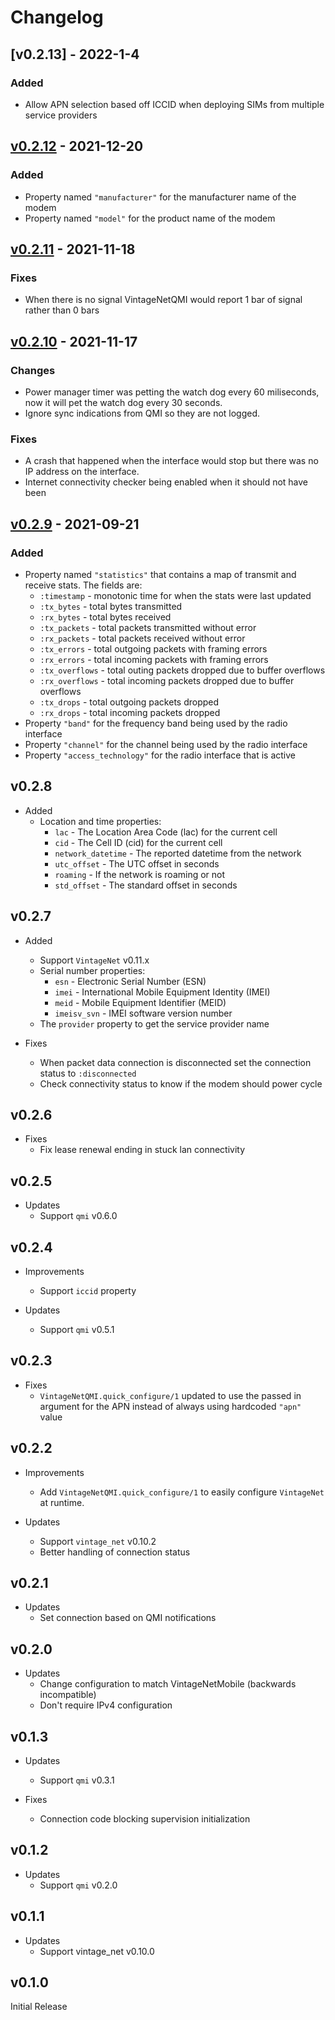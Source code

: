 # Changelog

## [v0.2.13] - 2022-1-4

### Added

* Allow APN selection based off ICCID when deploying SIMs from multiple service
  providers

## [v0.2.12] - 2021-12-20

### Added

* Property named `"manufacturer"` for the manufacturer name of the modem
* Property named `"model"` for the product name of the modem

## [v0.2.11] - 2021-11-18

### Fixes

- When there is no signal VintageNetQMI would report 1 bar of signal rather than
  0 bars

## [v0.2.10] - 2021-11-17

### Changes

- Power manager timer was petting the watch dog every 60 miliseconds, now it
  will pet the watch dog every 30 seconds.
- Ignore sync indications from QMI so they are not logged.

### Fixes

- A crash that happened when the interface would stop but there was no IP
  address on the interface.
- Internet connectivity checker being enabled when it should not have been

## [v0.2.9] - 2021-09-21

### Added

* Property named `"statistics"` that contains a map of transmit and receive
  stats. The fields are:
  * `:timestamp` - monotonic time for when the stats were last updated
  * `:tx_bytes` - total bytes transmitted
  * `:rx_bytes` - total bytes received
  * `:tx_packets` - total packets transmitted without error
  * `:rx_packets` - total packets received without error
  * `:tx_errors` - total outgoing packets with framing errors
  * `:rx_errors` - total incoming packets with framing errors
  * `:tx_overflows` - total outing packets dropped due to buffer overflows
  * `:rx_overflows` - total incoming packets dropped due to buffer overflows
  * `:tx_drops` - total outgoing packets dropped
  * `:rx_drops` - total incoming packets dropped
* Property `"band"` for the frequency band being used by the radio interface
* Property `"channel"` for the channel being used by the radio interface
* Property `"access_technology"` for the radio interface that is active

## v0.2.8

* Added
  * Location and time properties:
    * `lac` - The Location Area Code (lac) for the current cell
    * `cid` - The Cell ID (cid) for the current cell
    * `network_datetime` - The reported datetime from the network
    * `utc_offset` - The UTC offset in seconds
    * `roaming` - If the network is roaming or not
    * `std_offset` - The standard offset in seconds

## v0.2.7

* Added
  * Support `VintageNet` v0.11.x
  * Serial number properties:
    * `esn` - Electronic Serial Number (ESN)
    * `imei` - International Mobile Equipment Identity (IMEI)
    * `meid` - Mobile Equipment Identifier (MEID)
    * `imeisv_svn` - IMEI software version number
  * The `provider` property to get the service provider name

* Fixes
  * When packet data connection is disconnected set the connection status to
    `:disconnected`
  * Check connectivity status to know if the modem should power cycle

## v0.2.6

* Fixes
  * Fix lease renewal ending in stuck lan connectivity

## v0.2.5

* Updates
  * Support `qmi` v0.6.0

## v0.2.4

* Improvements
  * Support `iccid` property

* Updates
  * Support `qmi` v0.5.1

## v0.2.3

* Fixes
  * `VintageNetQMI.quick_configure/1` updated to use the passed in argument
    for the APN instead of always using hardcoded `"apn"` value

## v0.2.2

* Improvements
  * Add `VintageNetQMI.quick_configure/1` to easily configure `VintageNet` at
    runtime.

* Updates
  * Support `vintage_net` v0.10.2
  * Better handling of connection status

## v0.2.1

* Updates
  * Set connection based on QMI notifications

## v0.2.0

* Updates
  * Change configuration to match VintageNetMobile (backwards incompatible)
  * Don't require IPv4 configuration

## v0.1.3

* Updates
  * Support `qmi` v0.3.1

* Fixes
  * Connection code blocking supervision initialization

## v0.1.2

* Updates
  * Support `qmi` v0.2.0

## v0.1.1

* Updates
  * Support vintage_net v0.10.0

## v0.1.0

Initial Release

[v0.2.12]: https://github.com/nerves-networking/vintage_net_qmi/compare/v0.2.11...v0.2.12
[v0.2.11]: https://github.com/nerves-networking/vintage_net_qmi/compare/v0.2.10...v0.2.11
[v0.2.10]: https://github.com/nerves-networking/vintage_net_qmi/compare/v0.2.9...v0.2.10
[v0.2.9]: https://github.com/nerves-networking/vintage_net_qmi/compare/v0.2.8...v0.2.9
